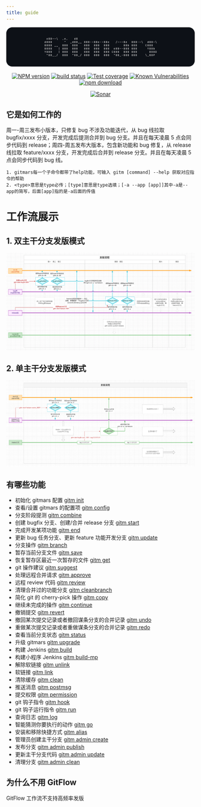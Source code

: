 ```yaml
---
title: guide
---
```


<div style="text-align: center;" align="center">

![logo.png](https://raw.githubusercontent.com/saqqdy/gitmars/master/static/img/logo.png)

</div>

<div style="text-align: center;" align="center">

[![NPM version][npm-image]][npm-url]
[![build status][travis-image]][travis-url]
[![Test coverage][codecov-image]][codecov-url]
[![Known Vulnerabilities][snyk-image]][snyk-url]
[![npm download][download-image]][download-url]

<!-- [![License][license-image]][license-url] -->

[![Sonar][sonar-image]][sonar-url]

[npm-image]: https://img.shields.io/npm/v/gitmars.svg?style=flat-square
[npm-url]: https://npmjs.org/package/gitmars
[travis-image]: https://travis-ci.com/saqqdy/gitmars.svg?branch=master
[travis-url]: https://travis-ci.com/saqqdy/gitmars
[codecov-image]: https://img.shields.io/codecov/c/github/saqqdy/gitmars.svg?style=flat-square
[codecov-url]: https://codecov.io/github/saqqdy/gitmars?branch=master
[snyk-image]: https://snyk.io/test/npm/gitmars/badge.svg?style=flat-square
[snyk-url]: https://snyk.io/test/npm/gitmars
[download-image]: https://img.shields.io/npm/dm/gitmars.svg?style=flat-square
[download-url]: https://npmjs.org/package/gitmars

<!-- [license-image]: https://img.shields.io/badge/License-GPL-blue.svg
[license-url]: ../../../LICENSE -->

[sonar-image]: https://sonarcloud.io/api/project_badges/quality_gate?project=saqqdy_gitmars
[sonar-url]: https://sonarcloud.io/dashboard?id=saqqdy_gitmars

</div>

## 它是如何工作的

周一-周三发布小版本，只修复 bug 不涉及功能迭代，从 bug 线拉取 bugfix/xxxx 分支，开发完成后提测合并到 bug 分支。并且在每天凌晨 5 点会同步代码到 release；周四-周五发布大版本，包含新功能和 bug 修复，从 release 线拉取 feature/xxxx 分支，开发完成后合并到 release 分支。并且在每天凌晨 5 点会同步代码到 bug 线。

```
1. gitmars每一个子命令都带了help功能，可输入 gitm [command] --help 获取对应指令的帮助
2. <type>意思是type必传；[type]意思是type选填；[-a --app [app]]其中-a是--app的简写，后面[app]指的是-a后面的传值
```

# 工作流展示

## 1. 双主干分支发版模式

![gitmars-branch.png](https://raw.githubusercontent.com/saqqdy/gitmars/master/static/img/gitmars-branch.png)

## 2. 单主干分支发版模式

![gitmars-branch.png](https://raw.githubusercontent.com/saqqdy/gitmars/master/static/img/gitmars-branch2.png)

## 有哪些功能

- 初始化 gitmars 配置 [gitm init](../api/#gitm-init)
- 查看/设置 gitmars 的配置项 [gitm config](../api/#gitm-config)
- 分支阶段提测 [gitm combine](../api/#gitm-combine)
- 创建 bugfix 分支、创建/合并 release 分支 [gitm start](../api/#gitm-start)
- 完成开发某项功能 [gitm end](../api/#gitm-end)
- 更新 bug 任务分支、更新 feature 功能开发分支 [gitm update](../api/#gitm-update)
- 分支操作 [gitm branch](../api/#gitm-branch)
- 暂存当前分支文件 [gitm save](../api/#gitm-save)
- 恢复暂存区最近一次暂存的文件 [gitm get](../api/#gitm-get)
- git 操作建议 [gitm suggest](../api/#gitm-suggest)
- 处理远程合并请求 [gitm approve](../api/#gitm-approve)
- 远程 review 代码 [gitm review](../api/#gitm-review)
- 清理合并过的功能分支 [gitm cleanbranch](../api/#gitm-cleanbranch)
- 简化 git 的 cherry-pick 操作 [gitm copy](../api/#gitm-copy)
- 继续未完成的操作 [gitm continue](../api/#gitm-continue)
- 撤销提交 [gitm revert](../api/#gitm-revert)
- 撤回某次提交记录或者撤回谋条分支的合并记录 [gitm undo](../api/#gitm-undo)
- 重做某次提交记录或者重做谋条分支的合并记录 [gitm redo](../api/#gitm-redo)
- 查看当前分支状态 [gitm status](../api/#gitm-status)
- 升级 gitmars [gitm upgrade](../api/#gitm-upgrade)
- 构建 Jenkins [gitm build](../api/#gitm-build)
- 构建小程序 Jenkins [gitm build-mp](../api/#gitm-build-mp)
- 解除软链接 [gitm unlink](../api/#gitm-unlink)
- 软链接 [gitm link](../api/#gitm-link)
- 清除缓存 [gitm clean](../api/#gitm-clean)
- 推送消息 [gitm postmsg](../api/#gitm-postmsg)
- 提交权限 [gitm permission](../api/#gitm-permission)
- git 钩子指令 [gitm hook](../api/#gitm-hook)
- git 钩子运行指令 [gitm run](../api/#gitm-run)
- 查询日志 [gitm log](../api/#gitm-log)
- 智能猜测你要执行的动作 [gitm go](../api/#gitm-go)
- 安装和移除快捷方式 [gitm alias](../api/#gitm-alias)
- 管理员创建主干分支 [gitm admin create](../api/#gitm-admin-create)
- 发布分支 [gitm admin publish](../api/#gitm-admin-publish)
- 更新主干分支代码 [gitm admin update](../api/#gitm-admin-update)
- 清理分支 [gitm admin clean](../api/#gitm-admin-clean)

## 为什么不用 GitFlow

GitFlow 工作流不支持高频率发版
